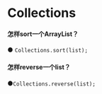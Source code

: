 # Collections

#### 怎样sort一个ArrayList？

● `Collections.sort(list);`



#### 怎样reverse一个list？

●`Collections.reverse(list);`


